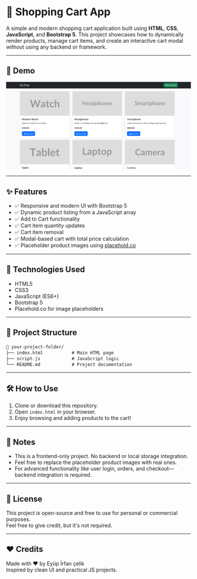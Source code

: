 # 🛒 Shopping Cart App

A simple and modern shopping cart application built using **HTML**, **CSS**, **JavaScript**, and **Bootstrap 5**. This project showcases how to dynamically render products, manage cart items, and create an interactive cart modal without using any backend or framework.

---

## 📸 Demo

![Preview](screenshot.png)

---

## ✨ Features

- ✅ Responsive and modern UI with Bootstrap 5  
- ✅ Dynamic product listing from a JavaScript array  
- ✅ Add to Cart functionality  
- ✅ Cart item quantity updates  
- ✅ Cart item removal  
- ✅ Modal-based cart with total price calculation  
- ✅ Placeholder product images using [placehold.co](https://placehold.co)

---

## 🧠 Technologies Used

- HTML5  
- CSS3  
- JavaScript (ES6+)  
- Bootstrap 5  
- Placehold.co for image placeholders

---

## 📂 Project Structure

```
📁 your-project-folder/
├── index.html           # Main HTML page
├── script.js            # JavaScript logic
└── README.md            # Project documentation
```

---

## 🛠️ How to Use

1. Clone or download this repository.
2. Open `index.html` in your browser.
3. Enjoy browsing and adding products to the cart!

---

## 📌 Notes

- This is a frontend-only project. No backend or local storage integration.
- Feel free to replace the placeholder product images with real ones.
- For advanced functionality like user login, orders, and checkout—backend integration is required.

---

## 🧾 License

This project is open-source and free to use for personal or commercial purposes.  
Feel free to give credit, but it's not required.

---

## ❤️ Credits

Made with ❤️ by Eyüp İrfan çelik  
Inspired by clean UI and practical JS projects.